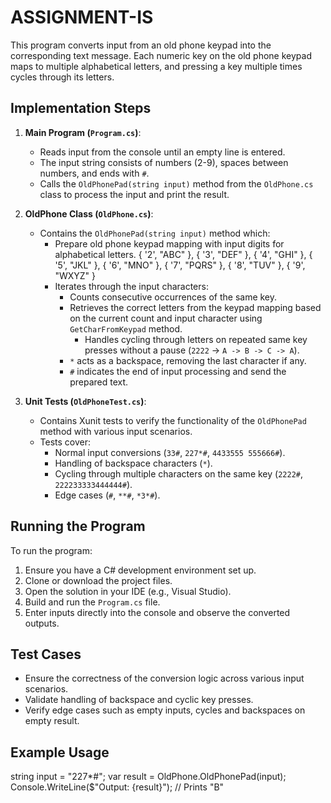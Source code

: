# ASSIGNMENT-IS

This program converts input from an old phone keypad into the corresponding text message. 
Each numeric key on the old phone keypad maps to multiple alphabetical letters, and pressing a key multiple times cycles through its letters.


## Implementation Steps

1. **Main Program (`Program.cs`)**:
   - Reads input from the console until an empty line is entered.
   - The input string consists of numbers (2-9), spaces between numbers, and ends with `#`.
   - Calls the `OldPhonePad(string input)` method from the `OldPhone.cs` class to process the input and print the result.

2. **OldPhone Class (`OldPhone.cs`)**:
   - Contains the `OldPhonePad(string input)` method which:
	 - Prepare old phone keypad mapping with input digits for alphabetical letters.
		{ '2', "ABC" },
		{ '3', "DEF" },
		{ '4', "GHI" },
		{ '5', "JKL" },
		{ '6', "MNO" },
		{ '7', "PQRS" },
		{ '8', "TUV" },
		{ '9', "WXYZ" }
	 - Iterates through the input characters:
       - Counts consecutive occurrences of the same key.
       - Retrieves the correct letters from the keypad mapping based on the current count and input character using `GetCharFromKeypad` method.
		 - Handles cycling through letters on repeated same key presses without a pause (`2222` -> `A -> B -> C -> A`).
       - `*` acts as a backspace, removing the last character if any.
	   - `#` indicates the end of input processing and send the prepared text.

3. **Unit Tests (`OldPhoneTest.cs`)**:
   - Contains Xunit tests to verify the functionality of the `OldPhonePad` method with various input scenarios.
   - Tests cover:
     - Normal input conversions (`33#`, `227*#`, `4433555 555666#`).
     - Handling of backspace characters (`*`).
     - Cycling through multiple characters on the same key (`2222#`, `222233333444444#`).
     - Edge cases (`#`, `**#`, `*3*#`).

## Running the Program

To run the program:
1. Ensure you have a C# development environment set up.
2. Clone or download the project files.
3. Open the solution in your IDE (e.g., Visual Studio).
4. Build and run the `Program.cs` file.
5. Enter inputs directly into the console and observe the converted outputs.

## Test Cases

- Ensure the correctness of the conversion logic across various input scenarios.
- Validate handling of backspace and cyclic key presses.
- Verify edge cases such as empty inputs, cycles and backspaces on empty result.

## Example Usage

string input = "227*#"; 
var result = OldPhone.OldPhonePad(input);
Console.WriteLine($"Output: {result}"); // Prints "B"


